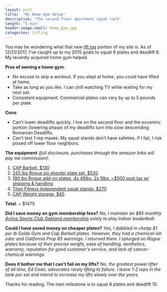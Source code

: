 ```yaml
---
layout: post
title:  "My Home Gym Setup"
description: "The second floor apartment squat rack"
length: "5 min"
header-image-small: home_gym.jpg
categories: lifting
---
```


You may be wondering what that new [lift log](https://www.youtube.com/channel/UCB_5VNW2kpkCRn-aH9lNBqQ) portion of my
site is. As of 12/21/2017, I've caught up to my 2015 goals to squat 6 plates and deadlift 8. My recently acquired home
gym helped.

**Pros of owning a home gym**:
* No excuse to skip a workout. If you slept at home, you could have lifted at home.
* Take as long as you like. I can chill watching TV while waiting for my next set.
* Consistent equipment. Commercial plates can vary by up to 5 pounds per plate.

**Cons**:
* Can't lower deadlifts quickly. I live on the second floor and the eccentric portion (lowering phase) of my deadlifts
turn into slow descending Romanian Deadlifts.
* Can't test 1 rep maxes. My squat stands don't have safeties. If I fail, I risk pissed off lower floor neighbors.

**The equipment** *(full disclosure, purchases through the amazon links will pay me commission)*:
1. [CAP Barbell, $130](https://www.amazon.com/gp/product/B001K4OPY2/ref=as_li_tl?ie=UTF8&camp=1789&creative=9325&creativeASIN=B001K4OPY2&linkCode=as2&tag=shaboyrayz-20&linkId=9c5116b403badaff9e8621674e1de480)
2. [245 lbs Rogue six shooter plate set, $530](https://www.roguefitness.com/rogue-6-shooter-olympic-plates)
3. [190 lbs Rogue add-on plates, 4x 45lbs, 2x 5lbs, ~$500 post tax w/ shipping & handling](https://www.roguefitness.com/rogue-6-shooter-olympic-plates)
4. [Titan Fitness Independent squat stands, $270](https://www.titan.fitness/2x3-upright-hd-squat-stand-deadlift-weight-rack.html)
5. [CAP Weight storage, $45](https://www.amazon.com/gp/product/B000VJP0TG/ref=as_li_tl?ie=UTF8&camp=1789&creative=9325&creativeASIN=B000VJP0TG&linkCode=as2&tag=shaboyrayz-20&linkId=85912985f879e691d903b4555f86c9e4)

**Total**: ~ $1475

**Did I save money on gym membership fees?** *No, I maintain an $85 monthly
[Active Sports Club Oakland membership](https://activesportsclubs.com/clubs/oakland-city-center/) solely to play indoor
basketball.*

**Could I have saved money on cheaper plates?** *Yes, I dabbled in cheap $1 per lb Golds Gym and Cap Barbell plates. However,
they had a chemical-ish odor and California Prop 65 warnings. I returned them. I splurged on Rogue plates because of their
precise weight, ease of handling, aesthetics, warranty, reputation for good customer's service, and lack of cancer-chemical
warnings.*

**Does it bother me that I can't fail on my lifts?** *No, the greatest power lifter of all time, Ed Coan, advocates rarely
lifting to failure. I leave 1-2 reps in the tank per set and intend to increase my lifts slowly over the years.*

Thanks for reading. The next milestone is to squat 8 plates and deadlift 10.
